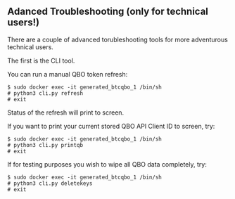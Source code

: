 <h2>Adanced Troubleshooting (only for technical users!)</h2>

There are a couple of advanced torubleshooting tools for more adventurous technical users.

The first is the CLI tool.

You can run a manual QBO token refresh:
```
$ sudo docker exec -it generated_btcqbo_1 /bin/sh
# python3 cli.py refresh
# exit
```
Status of the refresh will print to screen.

If you want to print your current stored QBO API Client ID to screen, try:
```
$ sudo docker exec -it generated_btcqbo_1 /bin/sh
# python3 cli.py printqb
# exit
```

If for testing purposes you wish to wipe all QBO data completely, try:
```
$ sudo docker exec -it generated_btcqbo_1 /bin/sh
# python3 cli.py deletekeys
# exit
```
